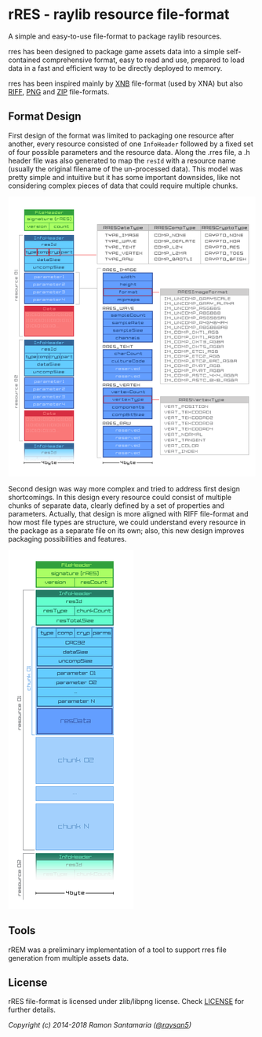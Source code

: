 # rRES - raylib resource file-format
A simple and easy-to-use file-format to package raylib resources.

rres has been designed to package game assets data into a simple self-contained comprehensive format, easy to read and use, prepared to load data in a fast and efficient way to be directly deployed to memory.

rres has been inspired mainly by [XNB](http://xbox.create.msdn.com/en-US/sample/xnb_format) file-format (used by XNA) but also [RIFF](https://en.wikipedia.org/wiki/Resource_Interchange_File_Format), [PNG](https://en.wikipedia.org/wiki/Portable_Network_Graphics) and [ZIP](https://en.wikipedia.org/wiki/Zip_(file_format)) file-formats.

## Format Design

First design of the format was limited to packaging one resource after another, every resource consisted of one `InfoHeader` followed by a fixed set of four possible parameters and the resource data. Along the .rres file, a .h header file was also generated to map the `resId` with a resource name (usually the original filename of the un-processed data). This model was pretty simple and intuitive but it has some important downsides, like not considering complex pieces of data that could require multiple chunks.

![rres first design](design/rres_file_format_REV0.png)

Second design was way more complex and tried to address first design shortcomings. In this design every resource could consist of multiple chunks of separate data, clearly defined by a set of properties and parameters. Actually, that design is more aligned with RIFF file-format and how most file types are structure, we could understand every resource in the package as a separate file on its own; also, this new design improves packaging possibilities and features.

![rres second design](design/rres_file_format_REV2.png)

## Tools

rREM was a preliminary implementation of a tool to support rres file generation from multiple assets data.

## License

rRES file-format is licensed under zlib/libpng license. Check [LICENSE](LICENSE) for further details.

*Copyright (c) 2014-2018 Ramon Santamaria ([@raysan5](https://twitter.com/raysan5))*

